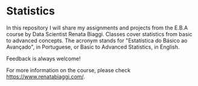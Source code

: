 # Statistics

In this repository I will share my assignments and projects from the E.B.A course by Data Scientist Renata Biaggi. Classes cover statistics from basic to advanced concepts. The acronym stands for "Estatística do Básico ao Avançado", in Portuguese, or Basic to Advanced Statistics, in English.

Feedback is always welcome!

For more information on the course, please check <h>https://www.renatabiaggi.com/</h>.